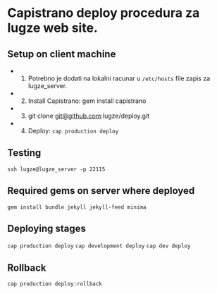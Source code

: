 # Capistrano deploy procedura za lugze web site.

## Setup on client machine

* 1. Potrebno je dodati na lokalni racunar u `/etc/hosts` file zapis za lugze_server.
* 2. Install Capistrano: gem install capistrano
* 3. git clone git@github.com:lugze/deploy.git
* 4. Deploy: `cap production deploy`

## Testing

`ssh lugze@lugze_server -p 22115`

## Required gems on server where deployed

`gem install bundle jekyll jekyll-feed minima`

## Deploying stages

`cap production deploy`
`cap development deploy`
`cap dev deploy`

## Rollback

`cap production deploy:rollback`
